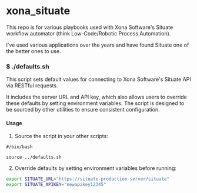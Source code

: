 # xona_situate

This repo is for various playbooks used with Xona Software's Situate workflow automator (think Low-Code/Robotic Process Automation). 

I've used various applications over the years and have found Situate one of the better ones to use.

### $ ./defaults.sh

This script sets default values for connecting to Xona Software's Situate API via RESTful requests.

It includes the server URL and API key, which also allows users to override these defaults by setting environment variables. 
The script is designed to be sourced by other utilities to ensure consistent configuration.

#### Usage

1. Source the script in your other scripts:

```
#/bin/bash

source ../defaults.sh
```

2. Override defaults by setting environment variables before running:

```bash
export SITUATE_URL="https://situate-production-server/situate"
export SITUATE_APIKEY="newapikey12345"
```

